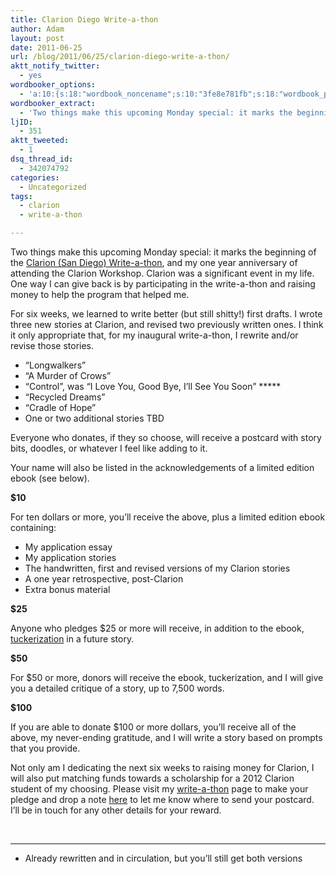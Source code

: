 ```yaml
---
title: Clarion Diego Write-a-thon
author: Adam
layout: post
date: 2011-06-25
url: /blog/2011/06/25/clarion-diego-write-a-thon/
aktt_notify_twitter:
  - yes
wordbooker_options:
  - 'a:10:{s:18:"wordbook_noncename";s:10:"3fe8e781fb";s:18:"wordbook_page_post";s:4:"-100";s:18:"wordbook_orandpage";s:1:"2";s:23:"wordbook_default_author";s:1:"1";s:23:"wordbook_extract_length";s:3:"256";s:19:"wordbook_actionlink";s:3:"300";s:26:"wordbooker_publish_default";s:2:"on";s:18:"wordbook_attribute";s:30:"Wrote a new post on their blog";s:29:"wordbooker_status_update_text";s:35:": New blog post :  %title% - %link%";s:17:"wordbook_new_post";s:1:"1";}'
wordbooker_extract:
  - 'Two things make this upcoming Monday special: it marks the beginning of the Clarion (San Diego) Write-a-thon, and my one year anniversary of attending the Clarion Workshop. Clarion was a significant event in my life. One way I can give back is by parti ...'
ljID:
  - 351
aktt_tweeted:
  - 1
dsq_thread_id:
  - 342074792
categories:
  - Uncategorized
tags:
  - clarion
  - write-a-thon

---
```

Two things make this upcoming Monday special: it marks the beginning of the [Clarion (San Diego) Write-a-thon](1), and my one year anniversary of attending the Clarion Workshop. Clarion was a significant event in my life. One way I can give back is by participating in the write-a-thon and raising money to help the program that helped me.

For six weeks, we learned to write better (but still shitty!) first drafts. I wrote three new stories at Clarion, and revised two previously written ones. I think it only appropriate that, for my inaugural write-a-thon, I rewrite and/or revise those stories.

  * “Longwalkers”
  * “A Murder of Crows”
  * “Control”, was “I Love You, Good Bye, I’ll See You Soon” *****
  * “Recycled Dreams”
  * “Cradle of Hope”
  * One or two additional stories TBD

Everyone who donates, if they so choose, will receive a postcard with story bits, doodles, or whatever I feel like adding to it.

Your name will also be listed in the acknowledgements of a limited edition ebook (see below).

**$10**

For ten dollars or more, you’ll receive the above, plus a limited edition ebook containing:

  * My application essay
  * My application stories
  * The handwritten, first and revised versions of my Clarion stories
  * A one year retrospective, post-Clarion
  * Extra bonus material

**$25**

Anyone who pledges $25 or more will receive, in addition to the ebook, [tuckerization](2) in a future story.

**$50**

For $50 or more, donors will receive the ebook, tuckerization, and I will give you a detailed critique of a story, up to 7,500 words.

**$100**

If you are able to donate $100 or more dollars, you&#8217;ll receive all of the above, my never-ending gratitude, and I will write a story based on prompts that you provide.

Not only am I dedicating the next six weeks to raising money for Clarion, I will also put matching funds towards a scholarship for a 2012 Clarion student of my choosing. Please visit my [write-a-thon](3) page to make your pledge and drop a note [here](4) to let me know where to send your postcard. I&#8217;ll be in touch for any other details for your reward.

&nbsp;

* * *

* Already rewritten and in circulation, but you&#8217;ll still get both versions

 [1]: http://www.theclarionfoundation.org/writeathon/wrtn-home.htm
 [2]: http://en.wikipedia.org/wiki/Tuckerization
 [3]: http://www.theclarionfoundation.org/writeathon/wrtn-writerpage.php?writerID=3216
 [4]: http://www.adamisrael.com/contact/
